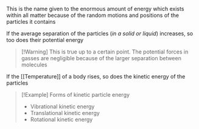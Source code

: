 This is the name given to the enormous amount of energy which exists within all matter because of the random motions and positions of the particles it contains

If the average separation of the particles (*in a solid or liquid*) increases, so too does their potential energy 
> [!Warning] This is true up to a certain point.
> The potential forces in gasses are negligible because of the larger separation between molecules

If the [[Temperature]] of a body rises, so does the kinetic energy of the particles
> [!Example] Forms of kinetic particle energy
> - Vibrational kinetic energy
> - Translational kinetic energy
> - Rotational kinetic energy

